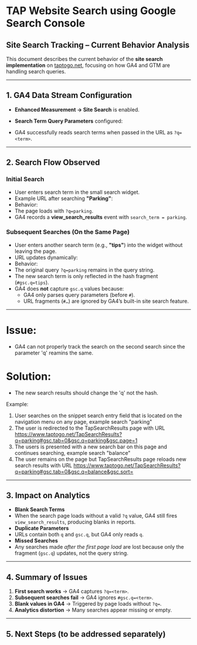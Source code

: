 # TAP Website Search using Google Search Console


## Site Search Tracking – Current Behavior Analysis

This document describes the current behavior of the **site search implementation** on [taptogo.net](https://www.taptogo.net), focusing on how GA4 and GTM are handling search queries.

---

## 1. GA4 Data Stream Configuration
- **Enhanced Measurement → Site Search** is enabled.
- **Search Term Query Parameters** configured:

- GA4 successfully reads search terms when passed in the URL as `?q=<term>`.

---

## 2. Search Flow Observed

### Initial Search
- User enters search term in the small search widget.
- Example URL after searching **"Parking"**:
- Behavior:
- The page loads with `?q=parking`.
- GA4 records a **view_search_results** event with `search_term = parking`.

### Subsequent Searches (On the Same Page)
- User enters another search term (e.g., **"tips"**) into the widget without leaving the page.
- URL updates dynamically:
- Behavior:
- The original query `?q=parking` remains in the query string.
- The new search term is only reflected in the hash fragment (`#gsc.q=tips`).
- GA4 does **not** capture `gsc.q` values because:
  - GA4 only parses query parameters (before `#`).
  - URL fragments (`#…`) are ignored by GA4’s built-in site search feature.

---

# Issue: 
- GA4 can not properly track the search on the second search since the parameter 'q' reamins the same.

# Solution: 
- The new search results should change the 'q' not the hash.

Example:
1. User searches on the snippet search entry field that is located on the navigation menu on any page, example search "parking"
2. The user is redirected to the TapSearchResults page with URL https://www.taptogo.net/TapSearchResults?q=parking#gsc.tab=0&gsc.q=parking&gsc.page=1
3. The users is presented with a new search bar on this page and continues searching, example search "balance"
4. The user remains on the page but TapSearchResults page reloads new search results with URL https://www.taptogo.net/TapSearchResults?q=parking#gsc.tab=0&gsc.q=balance&gsc.sort=
---

## 3. Impact on Analytics
- **Blank Search Terms**
- When the search page loads without a valid `?q` value, GA4 still fires `view_search_results`, producing blanks in reports.
- **Duplicate Parameters**
- URLs contain both `q` and `gsc.q`, but GA4 only reads `q`.
- **Missed Searches**
- Any searches made *after the first page load* are lost because only the fragment (`gsc.q`) updates, not the query string.

---

## 4. Summary of Issues
1. **First search works** → GA4 captures `?q=<term>`.
2. **Subsequent searches fail** → GA4 ignores `#gsc.q=<term>`.
3. **Blank values in GA4** → Triggered by page loads without `?q=`.
4. **Analytics distortion** → Many searches appear missing or empty.

---

## 5. Next Steps (to be addressed separately)

